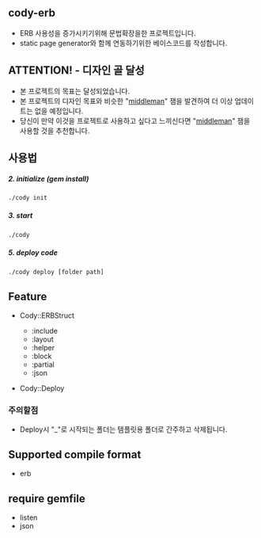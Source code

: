 ## cody-erb
  - ERB 사용성을 증가시키기위해 문법확장을한 프로젝트입니다.
  - static page generator와 함께 연동하기위한 베이스코드를 작성합니다.
  
## ATTENTION! - 디자인 골 달성
  - 본 프로젝트의 목표는 달성되었습니다.
  - 본 프로젝트의 디자인 목표와 비슷한 "<a href="https://middlemanapp.com">middleman</a>" 잼을 발견하여 더 이상 업데이트는 없을 예정입니다.
  - 당신이 만약 이것을 프로젝트로 사용하고 싶다고 느끼신다면 "<a href="https://middlemanapp.com">middleman</a>" 잼을 사용할 것을 추천합니다.

## 사용법

##### 2. initialize (gem install)
```sh
./cody init
```

##### 3. start
```sh
./cody
```

##### 5. deploy code
```sh
./cody deploy [folder path]
```

## Feature
  - Cody::ERBStruct
    - :include
    - :layout
    - :helper    
    - :block
    - :partial
    - :json
    
  - Cody::Deploy

### 주의할점
  - Deploy시 "_"로 시작되는 폴더는 템플릿용 폴더로 간주하고 삭제됩니다.
 
## Supported compile format
  - erb

## require gemfile
  - listen
  - json